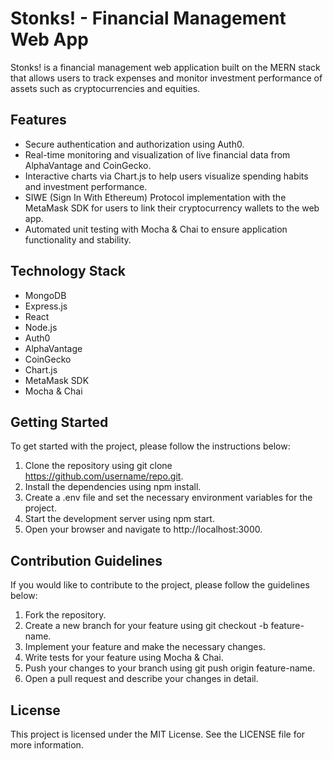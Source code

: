 # Stonks! - Financial Management Web App

Stonks! is a financial management web application built on the MERN stack that allows users to track expenses and monitor investment performance of assets such as cryptocurrencies and equities.

## Features

* Secure authentication and authorization using Auth0.
* Real-time monitoring and visualization of live financial data from AlphaVantage and CoinGecko.
* Interactive charts via Chart.js to help users visualize spending habits and investment performance.
* SIWE (Sign In With Ethereum) Protocol implementation with the MetaMask SDK for users to link their cryptocurrency wallets to the web app.
* Automated unit testing with Mocha & Chai to ensure application functionality and stability.

## Technology Stack
* MongoDB
* Express.js
* React
* Node.js
* Auth0
* AlphaVantage
* CoinGecko
* Chart.js
* MetaMask SDK
* Mocha & Chai

## Getting Started

To get started with the project, please follow the instructions below:

1. Clone the repository using git clone https://github.com/username/repo.git.
2. Install the dependencies using npm install.
3. Create a .env file and set the necessary environment variables for the project.
4. Start the development server using npm start.
5. Open your browser and navigate to http://localhost:3000.

## Contribution Guidelines

If you would like to contribute to the project, please follow the guidelines below:

1. Fork the repository.
2. Create a new branch for your feature using git checkout -b feature-name.
3. Implement your feature and make the necessary changes.
4. Write tests for your feature using Mocha & Chai.
5. Push your changes to your branch using git push origin feature-name.
6. Open a pull request and describe your changes in detail.

## License

This project is licensed under the MIT License. See the LICENSE file for more information.